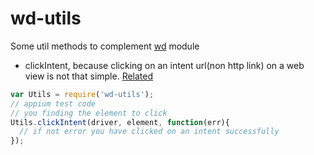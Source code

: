# wd-utils

Some util methods to complement [wd](https://github.com/admc/wd) module

* clickIntent, because clicking on an intent url(non http link) on a web view is not that simple. [Related](https://discuss.appium.io/t/clicking-on-an-intent-url-not-http-link-inside-a-webview-solved/5022)
```javascript
var Utils = require('wd-utils');
// appium test code
// you finding the element to click
Utils.clickIntent(driver, element, function(err){
  // if not error you have clicked on an intent successfully
});
```
